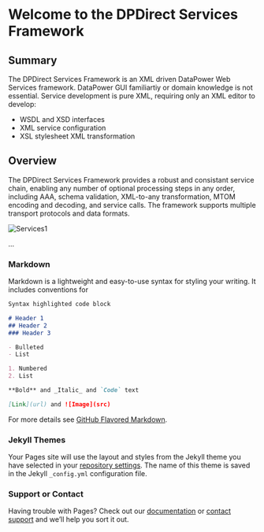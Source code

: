 # Welcome to the DPDirect Services Framework

## Summary
The DPDirect Services Framework is an XML driven DataPower Web Services framework.
DataPower GUI familiartiy or domain knowledge is not essential. Service development is pure XML, requiring only an XML editor to develop:
- WSDL and XSD interfaces
- XML service configuration
- XSL stylesheet XML transformation

## Overview
The DPDirect Services Framework provides a robust and consistant service chain, enabling any number of optional processing steps in any order, including AAA, schema validation, XML-to-any transformation, MTOM encoding and decoding, and service calls. The framework supports multiple transport protocols and data formats.


![Services1](https://github.com/mqsysadmin/DPDirectServicesFramework/blob/master/distribution/doc/images/services1.png)

...

### Markdown

Markdown is a lightweight and easy-to-use syntax for styling your writing. It includes conventions for

```markdown
Syntax highlighted code block

# Header 1
## Header 2
### Header 3

- Bulleted
- List

1. Numbered
2. List

**Bold** and _Italic_ and `Code` text

[Link](url) and ![Image](src)
```

For more details see [GitHub Flavored Markdown](https://guides.github.com/features/mastering-markdown/).

### Jekyll Themes

Your Pages site will use the layout and styles from the Jekyll theme you have selected in your [repository settings](https://github.com/mqsysadmin/DPDirectServicesFramework/settings). The name of this theme is saved in the Jekyll `_config.yml` configuration file.

### Support or Contact

Having trouble with Pages? Check out our [documentation](https://help.github.com/categories/github-pages-basics/) or [contact support](https://github.com/contact) and we’ll help you sort it out.
